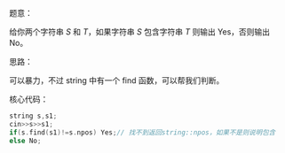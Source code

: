 题意：

给你两个字符串 $S$ 和 $T$，如果字符串 $S$ 包含字符串 $T$ 则输出 Yes，否则输出 No。

思路：

可以暴力，不过 string 中有一个 find 函数，可以帮我们判断。

核心代码：

```c++
string s,s1;
cin>>s>>s1;
if(s.find(s1)!=s.npos) Yes;// 找不到返回string::npos，如果不是则说明包含
else No;
```